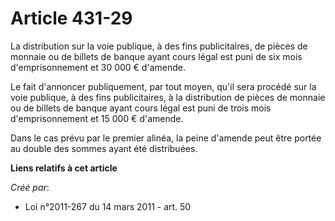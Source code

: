 # Article 431-29

La distribution sur la voie publique, à des fins publicitaires, de pièces de monnaie ou de billets de banque ayant cours
légal est puni de six mois d'emprisonnement et 30 000 € d'amende.

Le fait d'annoncer publiquement, par tout moyen, qu'il sera procédé sur la voie publique, à des fins publicitaires, à la
distribution de pièces de monnaie ou de billets de banque ayant cours légal est puni de trois mois d'emprisonnement et 15 000
€ d'amende.

Dans le cas prévu par le premier alinéa, la peine d'amende peut être portée au double des sommes ayant été distribuées.

**Liens relatifs à cet article**

_Créé par_:

  - Loi n°2011-267 du 14 mars 2011 - art. 50
